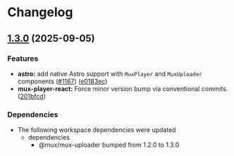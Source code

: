 # Changelog

## [1.3.0](https://github.com/muxinc/elements/compare/@mux/mux-uploader-astro@1.2.0...@mux/mux-uploader-astro@1.3.0) (2025-09-05)


### Features

* **astro:** add native Astro support with `MuxPlayer` and `MuxUploader` components ([#1167](https://github.com/muxinc/elements/issues/1167)) ([e0183ec](https://github.com/muxinc/elements/commit/e0183eceb30b98542356972f39652ce0ccf587ff))
* **mux-player-react:** Force minor version bump via conventional commits. ([201bfcd](https://github.com/muxinc/elements/commit/201bfcd2a4137b2c409d1ce5fb3b32576a99ba31))


### Dependencies

* The following workspace dependencies were updated
  * dependencies
    * @mux/mux-uploader bumped from 1.2.0 to 1.3.0
